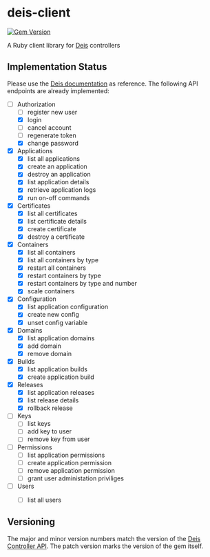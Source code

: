 # deis-client

[![Gem Version](https://badge.fury.io/rb/deis_client.svg)](https://badge.fury.io/rb/deis_client)

A Ruby client library for [Deis](http://docs.deis.io/) controllers

## Implementation Status

Please use the [Deis documentation](http://docs.deis.io/en/latest/reference/api-v1.5/) as reference.
The following API endpoints are already implemented:

- [ ] Authorization
  - [ ] register new user
  - [x] login
  - [ ] cancel account
  - [ ] regenerate token
  - [x] change password
- [x] Applications
  - [x] list all applications
  - [x] create an application
  - [x] destroy an application
  - [x] list application details
  - [x] retrieve application logs
  - [x] run on-off commands
- [x] Certificates
  - [x] list all certificates
  - [x] list certificate details
  - [x] create certificate
  - [x] destroy a certificate
- [x] Containers
  - [x] list all containers
  - [x] list all containers by type
  - [x] restart all containers
  - [x] restart containers by type
  - [x] restart containers by type and number
  - [x] scale containers
- [x] Configuration
  - [x] list application configuration
  - [x] create new config
  - [x] unset config variable
- [x] Domains
  - [x] list application domains
  - [x] add domain
  - [x] remove domain
- [x] Builds
  - [x] list application builds
  - [x] create application build
- [x] Releases
  - [x] list application releases
  - [x] list release details
  - [x] rollback release
- [ ] Keys
  - [ ] list keys
  - [ ] add key to user
  - [ ] remove key from user
- [ ] Permissions
  - [ ] list application permissions
  - [ ] create application permission
  - [ ] remove application permission
  - [ ] grant user administation priviliges
- [ ] Users
  - [ ] list all users


## Versioning

The major and minor version numbers match the version of the [Deis Controller API](http://docs.deis.io/en/latest/reference/api-v1.5/).
The patch version marks the version of the gem itself.
